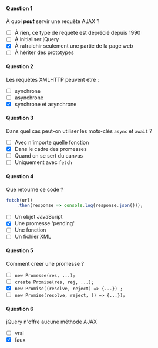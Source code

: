 #### Question 1
À quoi **_peut_** servir une requête AJAX ?
* [ ] À rien, ce type de requête est déprécié depuis 1990
* [ ] À initialiser jQuery
* [x] À rafraichir seulement une partie de la page web
* [ ] À hériter des prototypes

#### Question 2
Les requêtes XMLHTTP peuvent être :
* [ ] synchrone 
* [ ] asynchrone
* [x] synchrone et asynchrone

#### Question 3
Dans quel cas peut-on utiliser les mots-clés `async` et `await` ?
* [ ] Avec n'importe quelle fonction
* [x] Dans le cadre des promesses
* [ ] Quand on se sert du canvas
* [ ] Uniquement avec `fetch`

#### Question 4
Que retourne ce code ?
```javascript
fetch(url)
    .then(response => console.log(response.json()));
```
* [ ] Un objet JavaScript
* [x] Une promesse 'pending'
* [ ] Une fonction
* [ ] Un fichier XML

#### Question 5
Comment créer une promesse ?
* [ ] `new Promesse(res, ...);`
* [ ] `create Promise(res, rej, ...);`
* [x] `new Promise((resolve, reject) => {...}) ;`
* [ ] `new Promise(resolve, reject, () => {...});`

#### Question 6
jQuery n'offre aucune méthode AJAX
* [ ] vrai
* [x] faux
